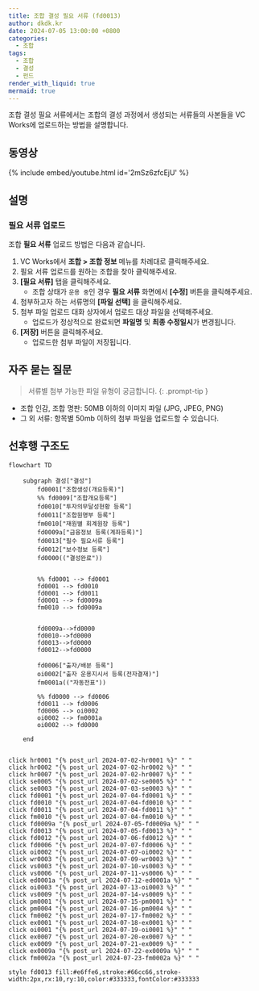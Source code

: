 ```yaml
---
title: 조합 결성 필요 서류 (fd0013)
author: dkdk.kr
date: 2024-07-05 13:00:00 +0800
categories:
  - 조합
tags:
  - 조합
  - 결성
  - 펀드
render_with_liquid: true
mermaid: true
---
```

조합 결성 필요 서류에서는 조합의 결성 과정에서 생성되는 서류들의 사본들을 VC Works에 업로드하는 방법을 설명합니다.

## 동영상

{% include embed/youtube.html id='2mSz6zfcEjU' %}

## 설명

### 필요 서류 업로드
조합 **필요 서류** 업로드 방법은 다음과 같습니다.
1. VC Works에서 **조합 > 조합 정보** 메뉴를 차례대로 클릭해주세요. 
2. 필요 서류 업로드를 원하는 조합을 찾아 클릭해주세요. 
3. **[필요 서류]** 탭을 클릭해주세요. 
	- 조합 상태가 `운용 중`인 경우 **필요 서류** 화면에서 **[수정]** 버튼을 클릭해주세요.
4. 첨부하고자 하는 서류명의 **[파일 선택]** 을 클릭해주세요.
5. 첨부 파일 업로드 대화 상자에서 업로드 대상 파일을 선택해주세요.
	- 업로드가 정상적으로 완료되면 **파일명** 및 **최종 수정일시**가 변경됩니다.
6. **[저장]** 버튼을 클릭해주세요.
	- 업로드한 첨부 파일이 저장됩니다.

## 자주 묻는 질문

> 서류별 첨부 가능한 파일 유형이 궁금합니다.
{: .prompt-tip }
- 조합 인감, 조합 명판: 50MB 이하의 이미지 파일 (JPG, JPEG, PNG)
- 그 외 서류: 항목별 50mb 이하의 첨부 파일을 업로드할 수 있습니다. 

## 선후행 구조도

```mermaid
flowchart TD

    subgraph 결성["결성"]
        fd0001["조합생성(개요등록)"]
        %% fd0009["조합개요등록"]
        fd0010["투자의무달성현황 등록"]
        fd0011["조합원명부 등록"]
        fm0010["재원별 회계원장 등록"]
        fd0009a["금융정보 등록(계좌등록)"]
        fd0013["필수 필요서류 등록"]
        fd0012["보수정보 등록"]
        fd0000(("결성완료"))

        
        %% fd0001 --> fd0001
        fd0001 --> fd0010
        fd0001 --> fd0011 
        fd0001 --> fd0009a 
        fm0010 --> fd0009a


        fd0009a-->fd0000
        fd0010-->fd0000
        fd0013-->fd0000
        fd0012-->fd0000

        fd0006["출자/배분 등록"]
        oi0002["출자 운용지시서 등록(전자결재)"]
        fm0001a(("자동전표"))

        %% fd0000 --> fd0006
        fd0011 --> fd0006
        fd0006 --> oi0002 
        oi0002 --> fm0001a
        oi0002 --> fd0000

    end

    
click hr0001 "{% post_url 2024-07-02-hr0001 %}" " "
click hr0002 "{% post_url 2024-07-02-hr0002 %}" " "
click hr0007 "{% post_url 2024-07-02-hr0007 %}" " "
click se0005 "{% post_url 2024-07-02-se0005 %}" " "
click se0003 "{% post_url 2024-07-03-se0003 %}" " "
click fd0001 "{% post_url 2024-07-04-fd0001 %}" " "
click fd0010 "{% post_url 2024-07-04-fd0010 %}" " "
click fd0011 "{% post_url 2024-07-04-fd0011 %}" " "
click fm0010 "{% post_url 2024-07-04-fm0010 %}" " "
click fd0009a "{% post_url 2024-07-05-fd0009a %}" " "
click fd0013 "{% post_url 2024-07-05-fd0013 %}" " "
click fd0012 "{% post_url 2024-07-06-fd0012 %}" " "
click fd0006 "{% post_url 2024-07-07-fd0006 %}" " "
click oi0002 "{% post_url 2024-07-07-oi0002 %}" " "
click wr0003 "{% post_url 2024-07-09-wr0003 %}" " "
click vs0003 "{% post_url 2024-07-10-vs0003 %}" " "
click vs0006 "{% post_url 2024-07-11-vs0006 %}" " "
click ed0001a "{% post_url 2024-07-12-ed0001a %}" " "
click oi0003 "{% post_url 2024-07-13-oi0003 %}" " "
click vs0009 "{% post_url 2024-07-14-vs0009 %}" " "
click pm0001 "{% post_url 2024-07-15-pm0001 %}" " "
click pm0004 "{% post_url 2024-07-16-pm0004 %}" " "
click fm0002 "{% post_url 2024-07-17-fm0002 %}" " "
click ex0001 "{% post_url 2024-07-18-ex0001 %}" " "
click oi0001 "{% post_url 2024-07-19-oi0001 %}" " "
click ex0007 "{% post_url 2024-07-20-ex0007 %}" " "
click ex0009 "{% post_url 2024-07-21-ex0009 %}" " "
click ex0009a "{% post_url 2024-07-22-ex0009a %}" " "
click fm0002a "{% post_url 2024-07-23-fm0002a %}" " "

style fd0013 fill:#e6ffe6,stroke:#66cc66,stroke-width:2px,rx:10,ry:10,color:#333333,fontColor:#333333

```
